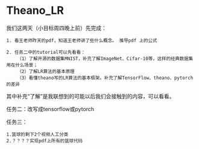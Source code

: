 # Theano_LR

我们这两天（小目标周四晚上前）先完成：

    1. 看王老师昨天的pdf，知道王老师讲了些什么概念。 推导pdf 上的公式

    2. 任务二中的tutorial可以先看看：
        （1）了解开源的数据集MNIST，补充了解ImageNet、Cifar-10等，这样的经典数据集用在什么场景；
        （2）了解LR算法的基本原理
        （3）看懂theano写的LR算法的基本框架。补充了解TensorFlow、theano、pytorch的差异

其中补充“了解”是我联想到的可能以后我们会接触到的内容，可以看看。



任务二：改写成tensorflow或pytorch

任务三：

    1.篮球的剩下2个视频人工分类
    2.？？？？实现pdf上所有的篮球代码
